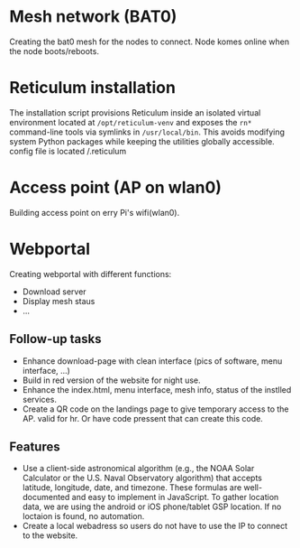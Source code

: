 # Mesh network (BAT0)
Creating the bat0 mesh for the nodes to connect.
Node komes online when the node boots/reboots.

# Reticulum installation
The installation script provisions Reticulum inside an isolated virtual environment located at `/opt/reticulum-venv` and exposes the `rn*` command-line tools via symlinks in `/usr/local/bin`. This avoids modifying system Python packages while keeping the utilities globally accessible.
config file is located /.reticulum

# Access point (AP on wlan0)
Building access point on erry Pi's wifi(wlan0).

# Webportal
Creating webportal with different functions:
  - Download server
  - Display mesh staus
  - ...


## Follow-up tasks

* Enhance download-page with clean interface (pics of software, menu interface, ...)
* Build in red version of the website for night use.
* Enhance the index.html, menu interface, mesh info, status of the instlled services.
* Create a QR code on the landings page to give temporary access to the AP. valid for hr. Or have code pressent that can create this code.

## Features
* Use a client-side astronomical algorithm (e.g., the NOAA Solar Calculator or the U.S. Naval Observatory algorithm) that accepts latitude, longitude, date, and timezone. These formulas are well-documented and easy to implement in JavaScript. To gather location data, we are using the android or iOS phone/tablet GSP location. If no loctaion is found, no automation.
* Create a local webadress so users do not have to use the IP to connect to the website.
